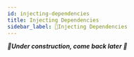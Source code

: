 ```yaml
---
id: injecting-dependencies
title: Injecting Dependencies
sidebar_label: 🚧Injecting Dependencies
---
```


_**🚧Under construction, come back later 🚧**_

<!--
Take from @laconia/core

Very simple for now, only top level as compared to other frameworks.

.register

- Ensure that we talk about #22
-->

<!---
- Update laconia-core README as the concept of "handler" and "app" is changing a little
-->
